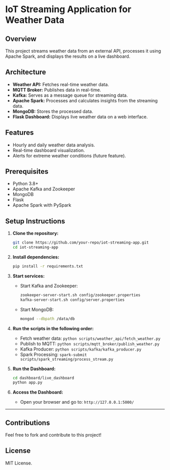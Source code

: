 # IoT Streaming Application for Weather Data

## Overview
This project streams weather data from an external API, processes it using Apache Spark, and displays the results on a live dashboard.

## Architecture
- **Weather API:** Fetches real-time weather data.
- **MQTT Broker:** Publishes data in real-time.
- **Kafka:** Serves as a message queue for streaming data.
- **Apache Spark:** Processes and calculates insights from the streaming data.
- **MongoDB:** Stores the processed data.
- **Flask Dashboard:** Displays live weather data on a web interface.

## Features
- Hourly and daily weather data analysis.
- Real-time dashboard visualization.
- Alerts for extreme weather conditions (future feature).

## Prerequisites
- Python 3.8+
- Apache Kafka and Zookeeper
- MongoDB
- Flask
- Apache Spark with PySpark

## Setup Instructions

1. **Clone the repository:**
    ```bash
    git clone https://github.com/your-repo/iot-streaming-app.git
    cd iot-streaming-app
    ```

2. **Install dependencies:**
    ```bash
    pip install -r requirements.txt
    ```

3. **Start services:**
    - Start Kafka and Zookeeper:
        ```bash
        zookeeper-server-start.sh config/zookeeper.properties
        kafka-server-start.sh config/server.properties
        ```
    - Start MongoDB:
        ```bash
        mongod --dbpath /data/db
        ```

4. **Run the scripts in the following order:**
    - Fetch weather data: `python scripts/weather_api/fetch_weather.py`
    - Publish to MQTT: `python scripts/mqtt_broker/publish_weather.py`
    - Kafka Producer: `python scripts/kafka/kafka_producer.py`
    - Spark Processing: `spark-submit scripts/spark_streaming/process_stream.py`

5. **Run the Dashboard:**
    ```bash
    cd dashboard/live_dashboard
    python app.py
    ```

6. **Access the Dashboard:**
    - Open your browser and go to: `http://127.0.0.1:5000/`

---

## Contributions
Feel free to fork and contribute to this project!

## License
MIT License.
